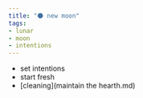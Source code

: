 ```yaml
---
title: "🌑 new moon"
tags:
- lunar
- moon
- intentions
---
```


- set intentions
- start fresh
- [cleaning](maintain the hearth.md)